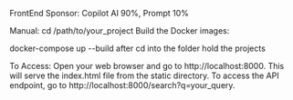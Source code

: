 FrontEnd Sponsor: Copilot AI 90%, Prompt 10%

Manual: 
cd /path/to/your_project
Build the Docker images:

docker-compose up --build 
after cd into the folder hold the projects

To Access: 
Open your web browser and go to http://localhost:8000. This will serve the index.html file from the static directory.
To access the API endpoint, go to http://localhost:8000/search?q=your_query.
